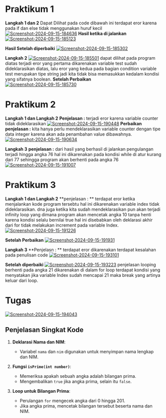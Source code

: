 # Praktikum 1

**Langkah 1 dan 2**
Dapat Dilihat pada code dibawah ini terdapat eror karena pada if dan else tidak menggunakan huruf kecil
<a href="https://imgbb.com/"><img src="https://i.ibb.co.com/4sYBwm0/Screenshot-2024-09-15-184636.png" alt="Screenshot-2024-09-15-184636" border="0"></a>
**Hasil ketika di jalankan**
<a href="https://imgbb.com/"><img src="https://i.ibb.co.com/WyT4Z7b/Screenshot-2024-09-15-185123.png" alt="Screenshot-2024-09-15-185123" border="0"></a>

**Hasil Setelah diperbaiki**
<a href="https://imgbb.com/"><img src="https://i.ibb.co.com/hZ2Ty9q/Screenshot-2024-09-15-185302.png" alt="Screenshot-2024-09-15-185302" border="0"></a>

**Langkah 2**
<a href="https://ibb.co.com/vJWxXn0"><img src="https://i.ibb.co.com/LCyzN7V/Screenshot-2024-09-15-185501.png" alt="Screenshot-2024-09-15-185501" border="0"></a>
dapat dilihat pada program diatas terjadi eror yang pertama dikarenakan variable test sudah dideklarasikan diatas, lalu eror yang kedua pada bagian condition variable test merupakan tipe string jadi kita tidak bisa memasukkan kedalam kondisi yang sifatnya boolean.
**Setelah Perbaikan**
<a href="https://ibb.co.com/FVYm1n5"><img src="https://i.ibb.co.com/DpMzFL9/Screenshot-2024-09-15-185730.png" alt="Screenshot-2024-09-15-185730" border="0"></a>

# Praktikum 2

**Langkah 1 dan Langkah 2**
**Penjelasan :** terjadi eror karena variable counter tidak dideklarasikan
<a href="https://ibb.co.com/5rmpG7J"><img src="https://i.ibb.co.com/48zvKQ0/Screenshot-2024-09-15-190448.png" alt="Screenshot-2024-09-15-190448" border="0"></a>
**Perbaikan**
**penjelasan :** kita hanya perlu mendeklarasikan variable counter dengan tipe data integer karena akan ada penambahan value dibawahnya.
<a href="https://ibb.co.com/LYCxmn6"><img src="https://i.ibb.co.com/6r4Hzgb/Screenshot-2024-09-15-190634.png" alt="Screenshot-2024-09-15-190634" border="0"></a>

**Langkah 3**
**penjelasan :** dari hasil yang berhasil di jalankan pengulangan terjadi hingga angka 76 hal ini dikarenakan pada kondisi while di atur kurang dari 77 sehingga program akan berhenti pada angka 76
<a href="https://imgbb.com/"><img src="https://i.ibb.co.com/99hQHqB/Screenshot-2024-09-15-191007.png" alt="Screenshot-2024-09-15-191007" border="0"></a>

# Praktikum 3

**Langkah 1 dan Langkah 2**
**penjelasan : ** terdapat eror ketika menjalankan kode program tersebtu hal ini dikarenakan variable index tidak dideklarasikan. dna juga ketika kita sudah mendeklarasikan pun akan terjadi infinity loop yang dimana program akan mencetak angka 10 tanpa henti karena kondisi selalu bernilai true hal ini disebabkan oleh deklarasi akhir dari for tidak melakukan increment pada variable Index.
<a href="https://ibb.co.com/Rpn90LP"><img src="https://i.ibb.co.com/1fVLqHK/Screenshot-2024-09-15-191226.png" alt="Screenshot-2024-09-15-191226" border="0"></a>

**Setelah Perbaikan**
<a href="https://imgbb.com/"><img src="https://i.ibb.co.com/BPpy5LW/Screenshot-2024-09-15-191931.png" alt="Screenshot-2024-09-15-191931" border="0"></a>

**Langkah 3**
**Penjelasn : ** terdapat eror dikarenakan terdapat kesalahan pada penulisan code
<a href="https://ibb.co.com/Hq9NJLP"><img src="https://i.ibb.co.com/89Qzhnx/Screenshot-2024-09-15-193101.png" alt="Screenshot-2024-09-15-193101" border="0"></a>

**Setelah diperbaiki**
<a href="https://imgbb.com/"><img src="https://i.ibb.co.com/5RQ1pm9/Screenshot-2024-09-15-193223.png" alt="Screenshot-2024-09-15-193223" border="0"></a>
penjelasan looping berhenti pada angka 21 dikarenakan di dalam for loop terdapat kondisi yang menyatakan jika variable Index sudah mencapai 21 maka break yang artinya keluar dari loop.

# Tugas

<a href="https://imgbb.com/"><img src="https://i.ibb.co.com/F3JFHP8/Screenshot-2024-09-15-194043.png" alt="Screenshot-2024-09-15-194043" border="0"></a>

## Penjelasan Singkat Kode

1. **Deklarasi Nama dan NIM**:

   - Variabel `nama` dan `nim` digunakan untuk menyimpan nama lengkap dan NIM.

2. **Fungsi `isPrime(int number)`**:

   - Memeriksa apakah sebuah angka adalah bilangan prima.
   - Mengembalikan `true` jika angka prima, selain itu `false`.

3. **Loop untuk Bilangan Prima**:
   - Perulangan `for` mengecek angka dari 0 hingga 201.
   - Jika angka prima, mencetak bilangan tersebut beserta nama dan NIM.
